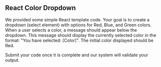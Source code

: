 ## React Color Dropdown
We provided some simple React template code. Your goal is to create a dropdown (select element) with options for Red, Blue, and Green colors. When a user selects a color, a message should appear below the dropdown. This message should display the currently selected color in the format: "You have selected: [Color]". The initial color displayed should be Red.

Submit your code once it is complete and our system will validate your output.